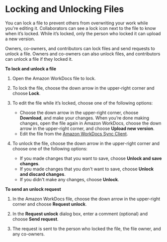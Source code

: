 # Locking and Unlocking Files<a name="android_phone_lock_files"></a>

You can lock a file to prevent others from overwriting your work while you're editing it\. Collaborators can see a lock icon next to the file to know when it’s locked\. While it’s locked, only the person who locked it can upload a new version\.

Owners, co\-owners, and contributors can lock files and send requests to unlock a file\. Owners and co\-owners can also unlock files, and contributors can unlock a file if they locked it\. 

**To lock and unlock a file**

1. Open the Amazon WorkDocs file to lock\.

1. To lock the file, choose the down arrow in the upper\-right corner and choose **Lock**\. 

1. To edit the file while it’s locked, choose one of the following options:
   + Choose the down arrow in the upper\-right corner, choose **Download**, and make your changes\. When you’re done making changes, open the file again in Amazon WorkDocs, choose the down arrow in the upper\-right corner, and choose **Upload new version**\.
   + Edit the file from the [Amazon WorkDocs Sync Client](sync_client_help.md)\.

1. To unlock the file, choose the down arrow in the upper\-right corner and choose one of the following options:
   + If you made changes that you want to save, choose **Unlock and save changes**\.
   + If you made changes that you don't want to save, choose **Unlock and discard changes**\.
   + If you didn't make any changes, choose **Unlock**\.

**To send an unlock request**

1. In the Amazon WorkDocs file, choose the down arrow in the upper\-right corner and choose **Request unlock**\.

1. In the **Request unlock** dialog box, enter a comment \(optional\) and choose **Send request**\.

1. The request is sent to the person who locked the file, the file owner, and any co\-owners\.